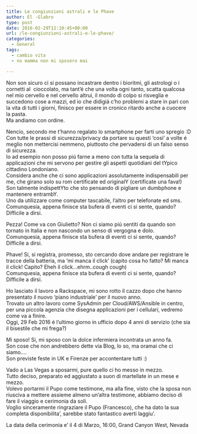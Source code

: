 ```yaml
---
title: Le congiunzioni astrali e le Phave
author: El -Glabro
type: post
date: 2016-02-29T12:10:45+00:00
url: /le-congiunzioni-astrali-e-le-phave/
categories:
  - General
tags:
  - cambio vita
  - no mamma non mi sposero mai

---
```

Non son sicuro ci si possano incastrare dentro i bioritmi, gli astrologi o i cornetti al  cioccolato, ma tant&#8217;é che una volta ogni tanto, scatta qualcosa nel mio cervello e nel cervello altrui, il mondo di colpo si risveglia e succedono cose a mazzi, ed io che didigiá c&#8217;ho problemi a stare in pari con la vita di tutti i giorni, finisco per essere in cronico ritardo anche a cuocere la pasta.  
Ma andiamo con ordine.

Nencio, secondo me t&#8217;hanno regalato lo smartphone per farti uno spregio :D  
Con tutte le prassi di sicurezza/privacy da portare su questi &#8216;cosi&#8217; a volte é meglio non mettercisi nemmeno, piuttosto che pervadersi di un falso senso di sicurezza.  
Io ad esempio non posso piú farne a meno con tutta la sequela di applicazioni che mi servono per gestire gli aspetti quotidiani del tYpico cittadino Londoniano.  
Considera anche che ci sono applicazioni assolutamente indispensabili per me, che girano solo su rom certificate ed originalY (certificate una fava!)  
Son talmente indispettYto che sto pensando di pigliare un dumbphone e mantenere entrambY.  
Uno da utilizzare come computer tascabile, l&#8217;altro per telefonate ed sms.  
Comunquesia, appena finisce sta bufera di eventi ci si sente, quando? Difficile a dirsi.

Pezza! Come va con Giulietto? Non ci siamo piú sentiti da quando son tornato in Italia e non nascondo un senso di vergogna e dolo.  
Comunquesia, appena finisce sta bufera di eventi ci si sente, quando? Difficile a dirsi.

Phave! Si, si registra, promesso, sto cercando dove andare per registrare le tracce della batteria, ma &#8216;mi manca il click&#8217; (capito cosa ho fatto? Mi manca il click! Capito? Eheh il click&#8230;ehrm..cough cough)  
Comunquesia, appena finisce sta bufera di eventi ci si sente, quando? Difficile a dirsi.

Ho lasciato il lavoro a Rackspace, mi sono rotto il cazzo dopo che hanno presentato il nuovo &#8216;piano industriale&#8217; per il nuovo anno.  
Trovato un altro lavoro come SysAdmin per Cloud/AWS/Ansible in centro, per una piccola agenzia che disegna applicazioni per i cellulari, vedremo come va a finire.  
Oggi, 29 Feb 2016 é l&#8217;ultimo giorno in ufficio dopo 4 anni di servizio (che sia il bisestile che mi frega?)

Mi sposo! Si, mi sposo con la dolce infermiera incontrata un anno fa.  
Son cose che non andrebbero dette via Blog, lo so, ma oramai che ci siamo&#8230;.  
Son previste feste in UK e Firenze per accontentare tutti :)

Vado a Las Vegas a sposarmi, pure quello ci ho messo in mezzo.  
Tutto deciso, preparato ed aggiustato a suon di martellate in un mese e mezzo.  
Volevo portarmi il Pupo come testimone, ma alla fine, visto che la sposa non riusciva a mettere assieme almeno un&#8217;altra testimone, abbiamo deciso di fare il viaggio e cerimonia da soli.  
Voglio sinceramente ringraziare il Pupo (Francesco), che ha dato la sua completa disponibilita&#8217;, sarebbe stato fantastico averti laggiu&#8217;.

La data della cerimonia e&#8217; il 4 di Marzo, 16:00, Grand Canyon West, Nevada